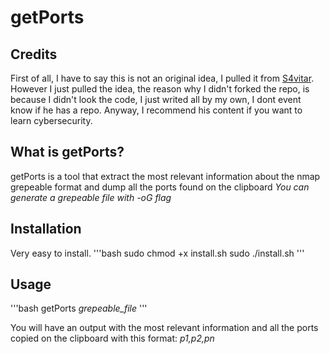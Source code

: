 # getPorts

## Credits
First of all, I have to say this is not an original idea, I pulled it from [S4vitar](https://github.com/s4vitar). However I just pulled the idea, the reason why I didn't forked the repo, is because I didn't look the code, I just writed all by my own,
I dont event know if he has a repo.
Anyway, I recommend his content if you want to learn cybersecurity.

## What is getPorts?
getPorts is a tool that extract the most relevant information about the nmap grepeable format and dump all the ports found on the clipboard
*You can generate a grepeable file with -oG flag*

## Installation
Very easy to install.
'''bash
sudo chmod +x install.sh
sudo ./install.sh
'''

## Usage
'''bash
getPorts *grepeable_file*
'''

You will have an output with the most relevant information and all the ports copied on the clipboard with this format: *p1,p2,pn*


